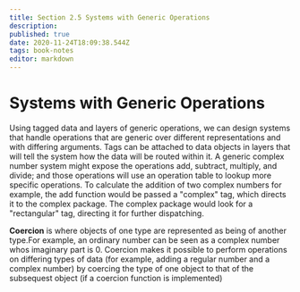 ```yaml
---
title: Section 2.5 Systems with Generic Operations
description: 
published: true
date: 2020-11-24T18:09:38.544Z
tags: book-notes
editor: markdown
---
```


# Systems with Generic Operations
Using tagged data and layers of generic operations, we can design systems that handle operations that are generic over different representations and with differing arguments.
Tags can be attached to data objects in layers that will tell the system how the data will be routed within it. A generic complex number system might expose the operations add, subtract, multiply, and divide; and those operations will use an operation table to lookup more specific operations. To calculate the addition of two complex numbers for example, the add function would be passed a "complex" tag, which directs it to the complex package. The complex package would look for a "rectangular" tag, directing it for further dispatching.

**Coercion** is where objects of one type are represented as being of another type.For example, an ordinary number can be seen as a complex number whos imaginary part is 0. Coercion makes it possible to perform operations on differing types of data (for example, adding a regular number and a complex number) by coercing the type of one object to that of the subsequest object (if a coercion function is implemented)

